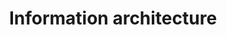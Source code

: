 ---
id: information-architecture
title: Information architecture
description: The practice of structuring and organising things in a meaningful way.
icon: 
layout: topic-listing
---